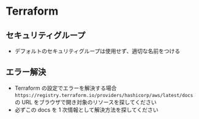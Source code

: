 # Terraform

## セキュリティグループ

- デフォルトのセキュリティグループは使用せず、適切な名前をつける

## エラー解決

- Terraform の設定でエラーを解決する場合 `https://registry.terraform.io/providers/hashicorp/aws/latest/docs` の URL をブラウザで開き対象のリソースを探してください
- 必ずこの docs を 1 次情報として解決方法を探してください
